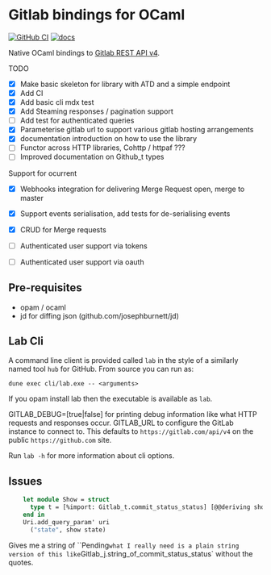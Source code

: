 Gitlab bindings for OCaml
==========
[![GitHub CI][github-shield]][github-ci] [![docs][docs-shield]][docs]

Native OCaml bindings to [Gitlab REST API v4].

TODO

   * [x] Make basic skeleton for library with ATD and a simple endpoint
   * [x] Add CI
   * [x] Add basic cli mdx test
   * [X] Add Steaming responses / pagination support
   * [ ] Add test for authenticated queries
   * [X] Parameterise gitlab url to support various gitlab hosting arrangements
   * [X] documentation introduction on how to use the library
   * [ ] Functor across HTTP libraries, Cohttp / httpaf ???
   * [ ] Improved documentation on Github_t types

Support for ocurrent

   * [X] Webhooks integration for delivering Merge Request open, merge to master
   * [X] Support events serialisation, add tests for de-serialising events
   * [X] CRUD for Merge requests
   * [ ] Authenticated user support via tokens
   * [ ] Authenticated user support via oauth



Pre-requisites
----------

 * opam / ocaml
 * jd for diffing json (github.com/josephburnett/jd)

Lab Cli
----------

A command line client is provided called `lab` in the style of a similarly named
tool `hub` for GitHub. From source you can run as:

``` shell
dune exec cli/lab.exe -- <arguments>
```

If you opam install lab then the executable is available as `lab`.

GITLAB_DEBUG=[true|false] for printing debug information like what HTTP requests and responses occur.
GITLAB_URL to configure the GitLab instance to connect to. This defaults to `https://gitlab.com/api/v4` on the public `https://github.com` site.

Run `lab -h` for more information about cli options.


 [github-shield]: https://github.com/tmcgilchrist/ocaml-gitlab/actions/workflows/ci.yaml/badge.svg
 [github-ci]: https://github.com/tmcgilchrist/ocaml-gitlab/actions/workflows/ci.yaml

 [docs-shield]:https://img.shields.io/badge/doc-online-blue.svg
 [docs]: https://tmcgilchrist.github.io/ocaml-gitlab/gitlab/index.html

 [Gitlab REST API v4]: https://docs.gitlab.com/ee/api/README.html


Issues
----------

``` ocaml
    let module Show = struct
      type t = [%import: Gitlab_t.commit_status_status] [@@deriving show]
    end in
    Uri.add_query_param' uri
      ("state", show state)
```

Gives me a string of ``Pending` what I really need is a plain string version of this
like `Gitlab_j.string_of_commit_status_status` without the quotes.
